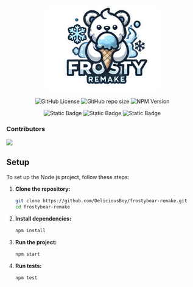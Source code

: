 <p align="center">
  <img src="../.github/img/logo.png" width="300" alt="FrostyBear Logo" />
</p>
<p align="center">
  <img alt="GitHub License" src="https://img.shields.io/github/license/DeliciousBoy/frostybear-remake">
  <img alt="GitHub repo size" src="https://img.shields.io/github/repo-size/DeliciousBoy/frostybear-remake">
  <img alt="NPM Version" src="https://img.shields.io/npm/v/express">
</p>
<p align="center">
  <img alt="Static Badge" src="https://img.shields.io/badge/PostgreSQL-red?style=flat&logo=postgresql&logoColor=white&labelColor=gray">
  <img alt="Static Badge" src="https://img.shields.io/badge/Vue.js-green?style=flat&logo=vuedotjs&logoColor=white&labelColor=gray">
  <img alt="Static Badge" src="https://img.shields.io/badge/tailwindcss-blue?style=flat&logo=tailwindcss&logoColor=white&labelColor=gray">
</p>

<h3> Contributors </h3>
<p align="start">
  <a href="https://github.com/DeliciousBoy/frostybear-frontend/graphs/contributors">
    <img src="https://contrib.rocks/image?repo=DeliciousBoy/frostybear-frontend" />
  </a>
</p>

## Setup

To set up the Node.js project, follow these steps:

1. **Clone the repository:**
   ```sh
   git clone https://github.com/DeliciousBoy/frostybear-remake.git
   cd frostybear-remake
   ```

2. **Install dependencies:**
   ```sh
   npm install
   ```

3. **Run the project:**
   ```sh
   npm start
   ```

4. **Run tests:**
   ```sh
   npm test
   ```

